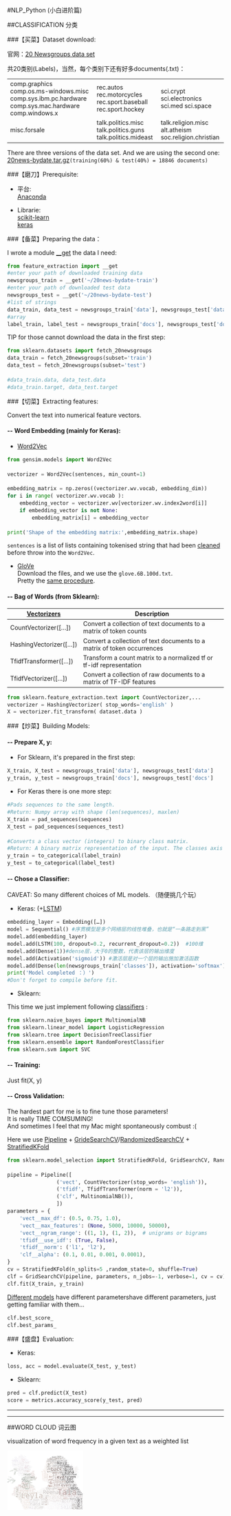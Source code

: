 #NLP_Python (小白进阶篇)

##CLASSIFICATION 分类

###【买菜】Dataset download:

官网：[20 Newsgroups data set](http://qwone.com/~jason/20Newsgroups/)

共20类别(Labels)，当然，每个类别下还有好多documents(.txt)：

|  | | |
|:------------- |:---------------| :-------------|
|comp.graphics  comp.os.ms-windows.misc  comp.sys.ibm.pc.hardware  comp.sys.mac.hardware comp.windows.x |  rec.autos  rec.motorcycles  rec.sport.baseball  rec.sport.hockey|sci.crypt  sci.electronics  sci.med  sci.space|
| misc.forsale|talk.politics.misc  talk.politics.guns  talk.politics.mideast|talk.religion.misc  alt.atheism  soc.religion.christian|


There are three versions of the data set.
And we are using the second one: [20news-bydate.tar.gz](http://qwone.com/~jason/20Newsgroups/20news-bydate.tar.gz)`(training(60%) & test(40%) = 18846 documents)`


###【磨刀】Prerequisite: 

* 平台:    
  [Anaconda](https://www.continuum.io/downloads)

* Librarie:    
  [scikit-learn](http://scikit-learn.org/stable/install.html)  
  [keras](https://keras.io/#installation)  
 

###【备菜】Preparing the data：
 
I wrote a module [__get](https://github.com/LoewiLu/NLP/blob/master/LSTM/feature_extraction.py) the data I need:

~~~python
from feature_extraction import __get  
#enter your path of downloaded training data
newsgroups_train = __get('~/20news-bydate-train')  
#enter your path of downloaded test data
newsgroups_test = __get('~/20news-bydate-test')  
#list of strings
data_train, data_test = newsgroups_train['data'], newsgroups_test['data']   
#array
label_train, label_test = newsgroups_train['docs'], newsgroups_test['docs']   
~~~

TIP for those cannot download the data in the first step:  

~~~python
from sklearn.datasets import fetch_20newsgroups
data_train = fetch_20newsgroups(subset='train')
data_test = fetch_20newsgroups(subset='test') 

#data_train.data, data_test.data
#data_train.target, data_test.target  
~~~


###【切菜】Extracting features:

Convert the text into numerical feature vectors.

#### <a name="WE"> -- Word Embedding (mainly for Keras): </a>

* [Word2Vec](https://radimrehurek.com/gensim/models/word2vec.html)  

~~~python
from gensim.models import Word2Vec

vectorizer = Word2Vec(sentences, min_count=1)

embedding_matrix = np.zeros((vectorizer.wv.vocab, embedding_dim))
for i in range( vectorizer.wv.vocab ):
    embedding_vector = vectorizer.wv[vectorizer.wv.index2word[i]] 
    if embedding_vector is not None:
        embedding_matrix[i] = embedding_vector
        
print('Shape of the embedding matrix:',embedding_matrix.shape)
~~~
`sentences` is a list of lists containing tokenised string that had been [cleaned](https://github.com/LoewiLu/NLP/blob/master/LSTM/LSTM_Word2Vec.ipynb) before throw into the `Word2Vec`. 

* [GloVe](https://nlp.stanford.edu/projects/glove/)  
Download the files, and we use the `glove.6B.100d.txt`.  
Pretty the [same procedure](https://github.com/LoewiLu/NLP/blob/master/LSTM/LSTM_revised.ipynb).

#### <a name="BOW"> -- Bag of Words (from Sklearn):</a>

[Vectorizers](http://scikit-learn.org/stable/modules/classes.html#module-sklearn.feature_extraction.text)  | Description
------------- | -------------
CountVectorizer([…])|Convert a collection of text documents to a matrix of token counts
HashingVectorizer([…])	|Convert a collection of text documents to a matrix of token occurrences
TfidfTransformer([…])	|Transform a count matrix to a normalized tf or tf-idf representation
TfidfVectorizer([…])	|Convert a collection of raw documents to a matrix of TF-IDF features
~~~python
from sklearn.feature_extraction.text import CountVectorizer,...
vectorizer = HashingVectorizer( stop_words='english' )
X = vectorizer.fit_transform( dataset.data )
~~~


###【炒菜】Building Models:

#### <a name="Prepare-X-y "> -- Prepare X, y: </a>
 
* For Sklearn, it's prepared in the first step:

~~~python
X_train, X_test = newsgroups_train['data'], newsgroups_test['data']   
y_train, y_test = newsgroups_train['docs'], newsgroups_test['docs'] 
~~~

* For Keras there is one more step:

~~~python
#Pads sequences to the same length.
#Return: Numpy array with shape (len(sequences), maxlen)
X_train = pad_sequences(sequences)
X_test = pad_sequences(sequences_test) 

#Converts a class vector (integers) to binary class matrix.
#Return: A binary matrix representation of the input. The classes axis is placed last.
y_train = to_categorical(label_train)
y_test = to_categorical(label_test)
~~~

#### <a name="Chose-a-Classifier"> -- Chose a Classifier:</a>

CAVEAT: So many different choices of ML models. （随便挑几个玩）

* Keras: (+[LSTM](https://github.com/LoewiLu/NLP/tree/master/LSTM))

~~~python
embedding_layer = Embedding([…])
model = Sequential() #序贯模型是多个网络层的线性堆叠，也就是“一条路走到黑”
model.add(embedding_layer)
model.add(LSTM(100, dropout=0.2, recurrent_dropout=0.2))  #100维
model.add(Dense(1))#dense层，大于0的整数，代表该层的输出维度
model.add(Activation('sigmoid')) #激活层是对一个层的输出施加激活函数
model.add(Dense(len(newsgroups_train['classes']), activation='softmax'))#Softmax将连续数值转化成相对概率
print('Model completed ：）')
#Don't forget to compile before fit. 
~~~

* Sklearn: 

This time we just implement following [classifiers](https://github.com/LoewiLu/NLP/tree/master/cross_validation) :

~~~python
from sklearn.naive_bayes import MultinomialNB
from sklearn.linear_model import LogisticRegression
from sklearn.tree import DecisionTreeClassifier
from sklearn.ensemble import RandomForestClassifier
from sklearn.svm import SVC
~~~

#### <a name="CV"> -- Training:</a>

Just fit(X, y)

#### <a name="CV"> -- Cross Validation:</a>

The hardest part for me is to fine tune those parameters!   
It is really TIME COMSUMING!   
And sometimes I feel that my Mac might spontaneously combust :(

Here we use [Pipeline](http://scikit-learn.org/stable/modules/compose.html#combining-estimators) + [GrideSearchCV](http://scikit-learn.org/stable/modules/generated/sklearn.model_selection.GridSearchCV.html#sklearn.model_selection.GridSearchCV)/[RandomizedSearchCV](http://scikit-learn.org/stable/modules/generated/sklearn.model_selection.RandomizedSearchCV.html#sklearn.model_selection.RandomizedSearchCV) + [StratifiedKFold](http://scikit-learn.org/stable/modules/generated/sklearn.model_selection.StratifiedKFold.html#sklearn.model_selection.StratifiedKFold)

~~~python
from sklearn.model_selection import StratifiedKFold, GridSearchCV, RandomizedSearchCV

pipeline = Pipeline([
                ('vect', CountVectorizer(stop_words= 'english')),
                ('tfidf', TfidfTransformer(norm = 'l2')),
                ('clf', MultinomialNB()),
                ])
parameters = {
    'vect__max_df': (0.5, 0.75, 1.0),
    'vect__max_features': (None, 5000, 10000, 50000),
    'vect__ngram_range': ((1, 1), (1, 2)),  # unigrams or bigrams
    'tfidf__use_idf': (True, False),
    'tfidf__norm': ('l1', 'l2'),
    'clf__alpha': (0.1, 0.01, 0.001, 0.0001),
}    
cv = StratifiedKFold(n_splits=5 ,random_state=0, shuffle=True)
clf = GridSearchCV(pipeline, parameters, n_jobs=-1, verbose=1, cv = cv)
clf.fit(X_train, y_train)
~~~

[Different models](https://github.com/LoewiLu/NLP/tree/master/cross_validation) have different parametershave different parameters, just getting familiar with them...

~~~python
clf.best_score_
clf.best_params_
~~~

###【盛盘】Evaluation:

* Keras: 

~~~python
loss, acc = model.evaluate(X_test, y_test)
~~~

* Sklearn: 

~~~python
pred = clf.predict(X_test)
score = metrics.accuracy_score(y_test, pred)
~~~

------------------  
------------------

##WORD CLOUD 词云图

visualization of word frequency in a given text as a weighted list 

<img src="https://github.com/LoewiLu/NLP/blob/master/wordcloud/result.png"  width="35%" /> 


